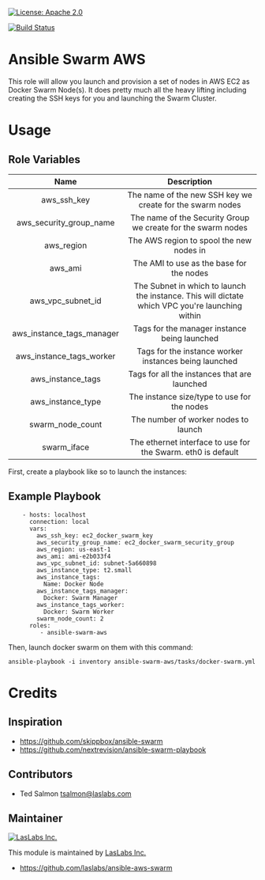 [![License: Apache 2.0](https://img.shields.io/badge/license-Apache--2.0-blue.svg)](https://www.apache.org/licenses/LICENSE-2.0.html)

[![Build Status](https://travis-ci.org/LasLabs/ansible-aws-swarm.svg?branch=master)](https://travis-ci.org/LasLabs/ansible-aws-swarm)

Ansible Swarm AWS
=================

This role will allow you launch and provision a set of nodes in AWS EC2 as
Docker Swarm Node(s). It does pretty much all the heavy lifting including creating
the SSH keys for you and launching the Swarm Cluster.

Usage
=====

Role Variables
--------------
| Name | Description |
| :--: | :---------: |
| aws_ssh_key | The name of the new SSH key we create for the swarm nodes |
| aws_security_group_name | The name of the Security Group we create for the swarm nodes |
| aws_region | The AWS region to spool the new nodes in |
| aws_ami | The AMI to use as the base for the nodes |
| aws_vpc_subnet_id | The Subnet in which to launch the instance. This will dictate which VPC you're launching within |
| aws_instance_tags_manager | Tags for the manager instance being launched |
| aws_instance_tags_worker | Tags for the instance worker instances being launched |
| aws_instance_tags | Tags for all the instances that are launched |
| aws_instance_type | The instance size/type to use for the nodes |
| swarm_node_count | The number of worker nodes to launch |
| swarm_iface | The ethernet interface to use for the Swarm. eth0 is default |

First, create a playbook like so to launch the instances:

Example Playbook
----------------

```
    - hosts: localhost
      connection: local
      vars:
        aws_ssh_key: ec2_docker_swarm_key
        aws_security_group_name: ec2_docker_swarm_security_group
        aws_region: us-east-1
        aws_ami: ami-e2b033f4
        aws_vpc_subnet_id: subnet-5a660898
        aws_instance_type: t2.small
        aws_instance_tags:
          Name: Docker Node
        aws_instance_tags_manager:
          Docker: Swarm Manager
        aws_instance_tags_worker:
          Docker: Swarm Worker
        swarm_node_count: 2
      roles:
         - ansible-swarm-aws
```

Then, launch docker swarm on them with this command:
```
ansible-playbook -i inventory ansible-swarm-aws/tasks/docker-swarm.yml
```

Credits
=======

Inspiration
-----------
* https://github.com/skippbox/ansible-swarm
* https://github.com/nextrevision/ansible-swarm-playbook

Contributors
------------

* Ted Salmon <tsalmon@laslabs.com>

Maintainer
----------

[![LasLabs Inc.](https://laslabs.com/logo.png)](https://laslabs.com)

This module is maintained by [LasLabs Inc.](https://laslabs.com)

* https://github.com/laslabs/ansible-aws-swarm

